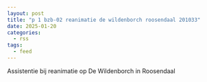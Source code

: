 ```yaml
---
layout: post
title: "p 1 bzb-02 reanimatie de wildenborch roosendaal 201033"
date: 2025-01-20
categories: 
  - rss
tags: 
  - feed
---
```


Assistentie bij reanimatie op De Wildenborch in Roosendaal
